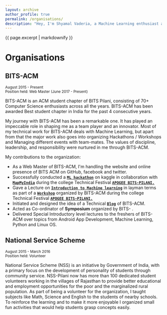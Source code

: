 ```yaml
---
layout: archive
author_profile: true
permalink: /organisations/
description: "Hey, I'm Shyamal Vaderia, a Machine Learning enthusiast and Python lover, pursuing B.E.(Hons) in Computer Science from BITS Pilani, Pilani Campus, India."
---
```

{{ page.excerpt | markdownify }}
# Organisations

## BITS-ACM
<small>August 2015 - Present</small>  
<small>Position held: Web Master (June 2017 - Present)</small>

BITS-ACM is an   ACM student chapter of BITS Pilani, consisting of 70+ Computer Science enthusiasts across all the years. BITS-ACM has been awarded Best student chapter in India for the past 4 consecutive years.  

My journey with BITS-ACM has been a remarkable one. It has played an impeccable role in shaping me as a team player and an innovator.
Most of my technical work for BITS-ACM deals with Machine Learning, but apart from that the major work also goes into organizing Hackathons / Workshops and Managing different events with team-mates.
The values of discipline, leadership, and responsibility were nurtured in me through BITS-ACM.

My contributions to the organization:
* As a Web Master of BITS-ACM, I'm handling the website and online presence of BITS ACM on GitHub, facebook and twitter.
* Successfully conducted a [**`ML hackathon`**](https://inclass.kaggle.com/c/mapmyindia2) on kaggle in collaboration with
[**`MapMyIndia`**](http://www.mapmyindia.com/) during the college Technical Festival [**`APOGEE BITS-PILANI.`**](https://www.bits-apogee.org/2017/)
* Gave a Lecture on [**`Introduction to Machine learning`**](/intro_to_ml/) in layman terms as part of a [**`Workshop`**](https://github.com/svaderia/ML_Hackathon)
organized by
BITS-ACM during the college Technical Festival [**`APOGEE BITS-PILANI.`**](https://www.bits-apogee.org/2017/)
* Initiated and designed the idea of a Technical [**`Blog`**](https://bitsacm.github.io/) of BITS-ACM.
* Acted as Co-ordinator of **Symposium** organized by BITS- .
* Delivered Special Introductory level lectures to the freshers of BITS-ACM over topics from Android App Development, Machine Learning, Python and Linux OS.


## National Service Scheme
<small>August 2015 - March 2016</small>  
<small>Position held: Volunteer</small>  

National Service Scheme (NSS) is an initiative by Government of India, with a primary focus on the development of personality of students through community service. NSS-Pilani now has more than 100 dedicated student volunteers working in the villages of Rajasthan to provide better educational and employment opportunities for the poor and the marginalized rural population.
As part of being a volunteer for the organization, I taught subjects like Math, Science and English to the students of nearby schools. To reinforce the learning and to make it more enjoyable I organized small fun activities that would help students grasp concepts easily.
